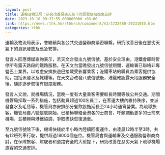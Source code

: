 ```yaml
---
layout: post
title: 運輸及物流局：研究改善惡劣天氣下資訊發放及應急安排
date: 2023-10-10 09:37:55.000000000 +08:00
link: https://news.rthk.hk/rthk/ch/component/k2/1722480-20231010.htm
categories: rthk
---
```


運輸及物流局表示，會繼續與各公共交通營辦商緊密聯繫，研究改善日後在惡劣天氣下的資訊發放及應急安排。
 
發言人回應傳媒查詢表示，若天文台發出九號信號，基於安全理由，港鐵會即時暫停所有露天路段的鐵路服務。在天文台當晚發出九號信號期間，運輸署已聯絡非專營巴士業界，以考慮安排旅遊巴接載受影響乘客；港鐵車站的職員為乘客提供協助，包括派發水及乾糧等。在天文台改發八號信號後，港鐵確認露天段服務安全後，隨即逐步恢復有限度服務。

發言人又說，就機場情況，當晚一度有大量乘客需要較長時間等候公共交通。期間機管局採取一系列措施，包括動員超過100名員工，在客運大樓內維持秩序，並派發食水及毛毯等，機管局亦安排部分餐飲設施延長至24小時通宵營業。為疏導旅客，機管局自八號信號開始，已積極聯絡全港各的士商會，呼籲調動更多的士前來機場，並積極與港鐵協調，爭取盡快恢復通車。

至九號信號除下後，機場快綫於半小時內陸續回復運作，由凌晨12時半至3時，共有12班列車行駛，提供超過18000個座位。機管局會與運輸署及交通服務營辦商商討，在保障旅客、駕駛者和道路安全的大前提下，研究改善在惡劣天氣下疏導機場旅客的交通安排。
